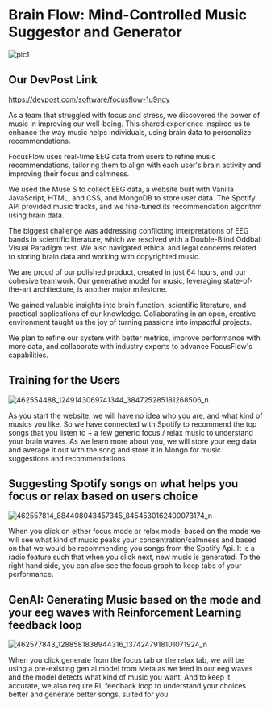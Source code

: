 # **Brain Flow: Mind-Controlled Music Suggestor and Generator**

![pic1](https://github.com/user-attachments/assets/3f8fd5ba-7a16-4432-9606-070b6491bb2d)


## Our DevPost Link
https://devpost.com/software/focusflow-1u9ndy

As a team that struggled with focus and stress, we discovered the power of music in improving our well-being. This shared experience inspired us to enhance the way music helps individuals, using brain data to personalize recommendations.

FocusFlow uses real-time EEG data from users to refine music recommendations, tailoring them to align with each user's brain activity and improving their focus and calmness.

We used the Muse S to collect EEG data, a website built with Vanilla JavaScript, HTML, and CSS, and MongoDB to store user data. The Spotify API provided music tracks, and we fine-tuned its recommendation algorithm using brain data.

The biggest challenge was addressing conflicting interpretations of EEG bands in scientific literature, which we resolved with a Double-Blind Oddball Visual Paradigm test. We also navigated ethical and legal concerns related to storing brain data and working with copyrighted music.

We are proud of our polished product, created in just 64 hours, and our cohesive teamwork. Our generative model for music, leveraging state-of-the-art architecture, is another major milestone.

We gained valuable insights into brain function, scientific literature, and practical applications of our knowledge. Collaborating in an open, creative environment taught us the joy of turning passions into impactful projects.

We plan to refine our system with better metrics, improve performance with more data, and collaborate with industry experts to advance FocusFlow's capabilities.

## Training for the Users

![462554488_1249143069741344_384725285181268506_n](https://github.com/user-attachments/assets/7121d5d9-520c-45af-b2c6-0b7661110dfe)

As you start the website, we will have no idea who you are, and what kind of musics you like. So we have connected with Spotify to recommend the top songs that you listen to + a few generic focus / relax music to understand your brain waves. As we learn more about you, we will store your eeg data and average it out with the song and store it in Mongo for music suggestions and recommendations


## Suggesting Spotify songs on what helps you focus or relax based on users choice

![462557814_884408043457345_8454530162400073174_n](https://github.com/user-attachments/assets/c4635071-e7c5-4f6d-ad3a-f8f06616af5e)

When you click on either focus mode or relax mode, based on the mode we will see what kind of music peaks your concentration/calmness and based on that we would be recommending you songs from the Spotify Api. It is a radio feature such that when you click next, new music is generated. To the right hand side, you can also see the focus graph to keep tabs of your performance. 

## GenAI: Generating Music based on the mode and your eeg waves with Reinforcement Learning feedback loop

![462577843_1288581838944316_1374247918101071924_n](https://github.com/user-attachments/assets/263f9908-2c7a-4c44-8dc0-74a6554ec0a6)

When you click generate from the focus tab or the relax tab, we will be using a pre-existing gen ai model from Meta as we feed in our eeg waves and the model detects what kind of music you want. And to keep it accurate, we also require RL feedback loop to understand your choices better and generate better songs, suited for you

